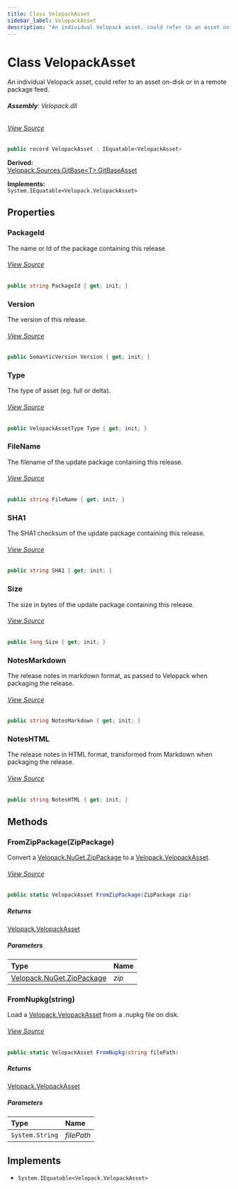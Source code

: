 ```yaml
---
title: Class VelopackAsset
sidebar_label: VelopackAsset
description: "An individual Velopack asset, could refer to an asset on-disk or in a remote package feed."
---
```

# Class VelopackAsset
An individual Velopack asset, could refer to an asset on-disk or in a remote package feed.

###### **Assembly**: Velopack.dll
###### [View Source](https://github.com/velopack/velopack.git/blob/master/src/Velopack/VelopackAsset.cs#L43)
```csharp title="Declaration"
public record VelopackAsset : IEquatable<VelopackAsset>
```
**Derived:**  
[Velopack.Sources.GitBase&lt;T&gt;.GitBaseAsset](../Velopack.Sources/GitBase`T`.GitBaseAsset.md)

**Implements:**  
`System.IEquatable<Velopack.VelopackAsset>`

## Properties
### PackageId
The name or Id of the package containing this release.
###### [View Source](https://github.com/velopack/velopack.git/blob/master/src/Velopack/VelopackAsset.cs#L46)
```csharp title="Declaration"
public string PackageId { get; init; }
```
### Version
The version of this release.
###### [View Source](https://github.com/velopack/velopack.git/blob/master/src/Velopack/VelopackAsset.cs#L49)
```csharp title="Declaration"
public SemanticVersion Version { get; init; }
```
### Type
The type of asset (eg. full or delta).
###### [View Source](https://github.com/velopack/velopack.git/blob/master/src/Velopack/VelopackAsset.cs#L52)
```csharp title="Declaration"
public VelopackAssetType Type { get; init; }
```
### FileName
The filename of the update package containing this release.
###### [View Source](https://github.com/velopack/velopack.git/blob/master/src/Velopack/VelopackAsset.cs#L55)
```csharp title="Declaration"
public string FileName { get; init; }
```
### SHA1
The SHA1 checksum of the update package containing this release.
###### [View Source](https://github.com/velopack/velopack.git/blob/master/src/Velopack/VelopackAsset.cs#L58)
```csharp title="Declaration"
public string SHA1 { get; init; }
```
### Size
The size in bytes of the update package containing this release.
###### [View Source](https://github.com/velopack/velopack.git/blob/master/src/Velopack/VelopackAsset.cs#L61)
```csharp title="Declaration"
public long Size { get; init; }
```
### NotesMarkdown
The release notes in markdown format, as passed to Velopack when packaging the release.
###### [View Source](https://github.com/velopack/velopack.git/blob/master/src/Velopack/VelopackAsset.cs#L64)
```csharp title="Declaration"
public string NotesMarkdown { get; init; }
```
### NotesHTML
The release notes in HTML format, transformed from Markdown when packaging the release.
###### [View Source](https://github.com/velopack/velopack.git/blob/master/src/Velopack/VelopackAsset.cs#L67)
```csharp title="Declaration"
public string NotesHTML { get; init; }
```
## Methods
### FromZipPackage(ZipPackage)
Convert a [Velopack.NuGet.ZipPackage](../Velopack.NuGet/ZipPackage.md) to a [Velopack.VelopackAsset](../Velopack/VelopackAsset.md).
###### [View Source](https://github.com/velopack/velopack.git/blob/master/src/Velopack/VelopackAsset.cs#L72)
```csharp title="Declaration"
public static VelopackAsset FromZipPackage(ZipPackage zip)
```

##### Returns

[Velopack.VelopackAsset](../Velopack/VelopackAsset.md)

##### Parameters

| Type | Name |
|:--- |:--- |
| [Velopack.NuGet.ZipPackage](../Velopack.NuGet/ZipPackage.md) | *zip* |

### FromNupkg(string)
Load a [Velopack.VelopackAsset](../Velopack/VelopackAsset.md) from a .nupkg file on disk.
###### [View Source](https://github.com/velopack/velopack.git/blob/master/src/Velopack/VelopackAsset.cs#L90)
```csharp title="Declaration"
public static VelopackAsset FromNupkg(string filePath)
```

##### Returns

[Velopack.VelopackAsset](../Velopack/VelopackAsset.md)

##### Parameters

| Type | Name |
|:--- |:--- |
| `System.String` | *filePath* |


## Implements

* `System.IEquatable<Velopack.VelopackAsset>`
